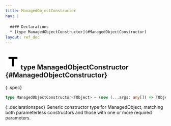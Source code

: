 ```yaml
---
title: ManagedObjectConstructor
nav: |

  #### Declarations
  * [type ManagedObjectConstructor](#ManagedObjectConstructor)
layout: ref_doc
---
```


## ![](/assets/icons/spec-type.svg)type ManagedObjectConstructor {#ManagedObjectConstructor}
{:.spec}

```typescript
type ManagedObjectConstructor<TObject> = (new (...args: any[]) => TObject) | (new (a: never, b: never, c: never, d: never, e: never, f: never) => TObject);
```
{:.declarationspec}
Generic constructor type for ManagedObject, matching both parameterless constructors and those with one or more required parameters.

